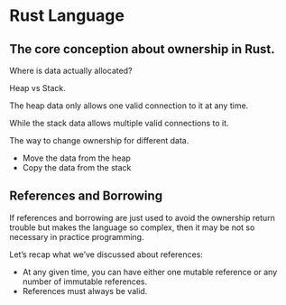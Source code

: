 # Rust Language

## The core conception about ownership in Rust.

Where is data actually allocated?

Heap vs Stack.

The heap data only allows one valid connection to it at any time.

While the stack data allows multiple valid connections to it.

The way to change ownership for different data.
* Move the data from the heap
* Copy the data from the stack

## References and Borrowing
If references and borrowing are just used to avoid the ownership return trouble but makes the language so complex, then it may be not so necessary in practice programming.

Let’s recap what we’ve discussed about references:

* At any given time, you can have either one mutable reference or any number of immutable references.
* References must always be valid.
